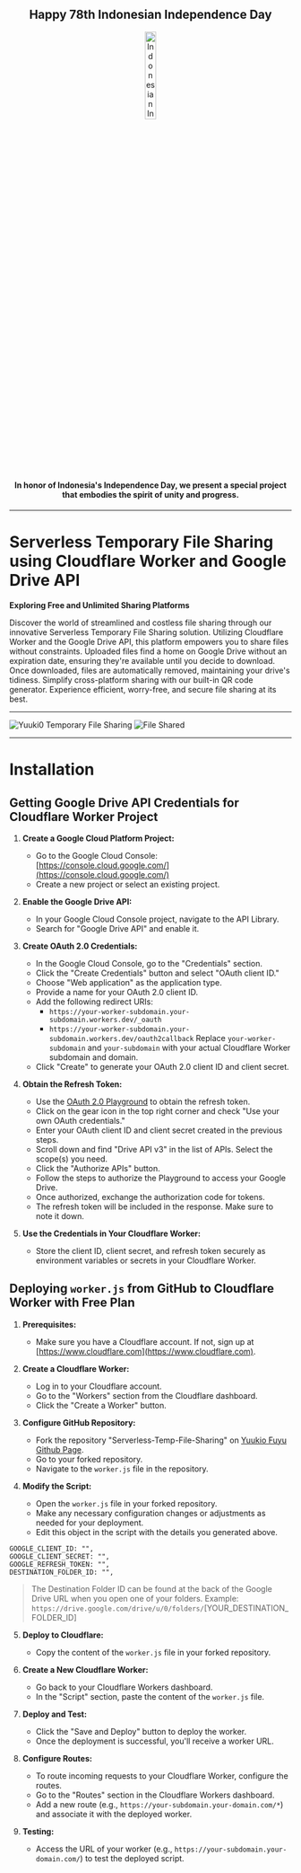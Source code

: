 <h2 align="center">Happy 78th Indonesian Independence Day</h2>
<p align="center" valign="top">
  <a href="https://en.wikipedia.org/wiki/Independence_Day_(Indonesia)"><img src="https://upload.wikimedia.org/wikipedia/commons/6/6f/78_RI_2023.svg" width="20%" alt="Indonesian Independence Day Image"/></a>
</p>
<h4 align="center">In honor of Indonesia's Independence Day, we present a special project that embodies the spirit of unity and progress.</h4>
<hr />

# Serverless Temporary File Sharing using Cloudflare Worker and Google Drive API
**Exploring Free and Unlimited Sharing Platforms**

Discover the world of streamlined and costless file sharing through our innovative Serverless Temporary File Sharing solution. Utilizing Cloudflare Worker and the Google Drive API, this platform empowers you to share files without constraints. Uploaded files find a home on Google Drive without an expiration date, ensuring they're available until you decide to download. Once downloaded, files are automatically removed, maintaining your drive's tidiness. Simplify cross-platform sharing with our built-in QR code generator. Experience efficient, worry-free, and secure file sharing at its best.

<hr>

![Yuuki0 Temporary File Sharing](https://github.com/YuukioFuyu/Serverless-Temp-File-Sharing/assets/79379934/c564b9c3-d89d-4d1d-9a5d-e8ead2696389)
![File Shared](https://github.com/YuukioFuyu/Serverless-Temp-File-Sharing/assets/79379934/6fcf20ed-dea5-4830-b7f2-5d6d4372c8d3)

<hr>

# Installation
## Getting Google Drive API Credentials for Cloudflare Worker Project
1. **Create a Google Cloud Platform Project:**
   - Go to the Google Cloud Console: [https://console.cloud.google.com/](https://console.cloud.google.com/)
   - Create a new project or select an existing project.

2. **Enable the Google Drive API:**
   - In your Google Cloud Console project, navigate to the API Library.
   - Search for "Google Drive API" and enable it.

3. **Create OAuth 2.0 Credentials:**
   - In the Google Cloud Console, go to the "Credentials" section.
   - Click the "Create Credentials" button and select "OAuth client ID."
   - Choose "Web application" as the application type.
   - Provide a name for your OAuth 2.0 client ID.
   - Add the following redirect URIs:
     - `https://your-worker-subdomain.your-subdomain.workers.dev/_oauth`
     - `https://your-worker-subdomain.your-subdomain.workers.dev/oauth2callback`
     Replace `your-worker-subdomain` and `your-subdomain` with your actual Cloudflare Worker subdomain and domain.
   - Click "Create" to generate your OAuth 2.0 client ID and client secret.

4. **Obtain the Refresh Token:**
   - Use the [OAuth 2.0 Playground](https://developers.google.com/oauthplayground) to obtain the refresh token.
   - Click on the gear icon in the top right corner and check "Use your own OAuth credentials."
   - Enter your OAuth client ID and client secret created in the previous steps.
   - Scroll down and find "Drive API v3" in the list of APIs. Select the scope(s) you need.
   - Click the "Authorize APIs" button.
   - Follow the steps to authorize the Playground to access your Google Drive.
   - Once authorized, exchange the authorization code for tokens.
   - The refresh token will be included in the response. Make sure to note it down.

5. **Use the Credentials in Your Cloudflare Worker:**
   - Store the client ID, client secret, and refresh token securely as environment variables or secrets in your Cloudflare Worker.


## Deploying `worker.js` from GitHub to Cloudflare Worker with Free Plan
1. **Prerequisites:**
   - Make sure you have a Cloudflare account. If not, sign up at [https://www.cloudflare.com](https://www.cloudflare.com).

3. **Create a Cloudflare Worker:**
   - Log in to your Cloudflare account.
   - Go to the "Workers" section from the Cloudflare dashboard.
   - Click the "Create a Worker" button.

3. **Configure GitHub Repository:**
   - Fork the repository "Serverless-Temp-File-Sharing" on [Yuukio Fuyu Github Page](https://github.com/YuukioFuyu/Serverless-Temp-File-Sharing).
   - Go to your forked repository.
   - Navigate to the `worker.js` file in the repository.

4. **Modify the Script:**
   - Open the `worker.js` file in your forked repository.
   - Make any necessary configuration changes or adjustments as needed for your deployment.
   - Edit this object in the script with the details you generated above.
```
GOOGLE_CLIENT_ID: "",
GOOGLE_CLIENT_SECRET: "",
GOOGLE_REFRESH_TOKEN: "",
DESTINATION_FOLDER_ID: "",
```
> The Destination Folder ID can be found at the back of the Google Drive URL when you open one of your folders.
> Example: `https://drive.google.com/drive/u/0/folders/`[YOUR_DESTINATION_FOLDER_ID]

5. **Deploy to Cloudflare:**
   - Copy the content of the `worker.js` file in your forked repository.

7. **Create a New Cloudflare Worker:**
   - Go back to your Cloudflare Workers dashboard.
   - In the "Script" section, paste the content of the `worker.js` file.

7. **Deploy and Test:**
   - Click the "Save and Deploy" button to deploy the worker.
   - Once the deployment is successful, you'll receive a worker URL.

8. **Configure Routes:**
   - To route incoming requests to your Cloudflare Worker, configure the routes.
   - Go to the "Routes" section in the Cloudflare Workers dashboard.
   - Add a new route (e.g., `https://your-subdomain.your-domain.com/*`) and associate it with the deployed worker.

9. **Testing:**
    - Access the URL of your worker (e.g., `https://your-subdomain.your-domain.com/`) to test the deployed script.
